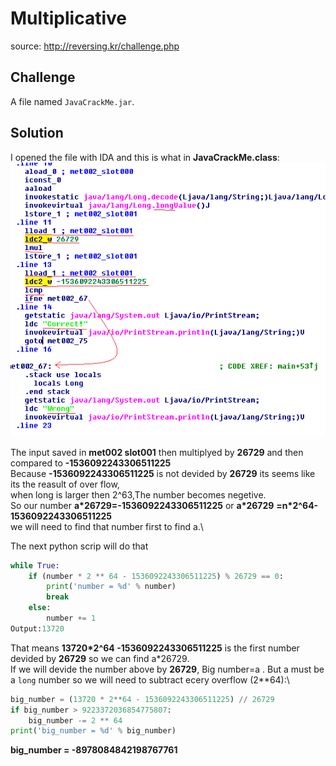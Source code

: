 # Multiplicative
source: http://reversing.kr/challenge.php

## Challenge
A file named `JavaCrackMe.jar`.

## Solution
I opened the file with IDA and this is what in __JavaCrackMe.class__:\
![](JavaCrackMe_class.png)

The input saved in __met002 slot001__ then multiplyed by __26729__ and then compared to **-1536092243306511225**\
Because **-1536092243306511225** is not devided by __26729__ its seems like its the reasult of over flow,\
when long is larger then 2^63,The number becomes negetive.\
So our number __a*26729=-1536092243306511225__ or __a*26729__ __=n*2^64-1536092243306511225__ \
we will need to find that number first to find a.\

The next python scrip will do that
```python
while True:
    if (number * 2 ** 64 - 1536092243306511225) % 26729 == 0:
        print('number = %d' % number)
        break
    else:
        number += 1
Output:13720
```

That means __13720*2^64 -1536092243306511225__ is the first number devided by __26729__ so we can find a*26729.\
If we will devide the number above by __26729__, Big number=a .
But a must be a `long` number so we will need to subtract ecery overflow (2**64):\
```python
big_number = (13720 * 2**64 - 1536092243306511225) // 26729
if big_number > 9223372036854775807:
    big_number -= 2 ** 64
print('big_number = %d' % big_number)
```

__big_number = -8978084842198767761__ 

